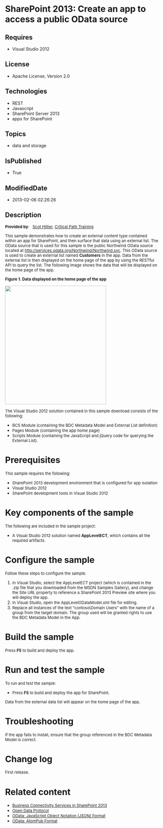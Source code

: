 # SharePoint 2013: Create an app to access a public OData source
## Requires
* Visual Studio 2012
## License
* Apache License, Version 2.0
## Technologies
* REST
* Javascript
* SharePoint Server 2013
* apps for SharePoint
## Topics
* data and storage
## IsPublished
* True
## ModifiedDate
* 2013-02-06 02:26:26
## Description

<p><span style="font-size:small"><strong>Provided by</strong>:&nbsp;&nbsp; <a href="http://www.shillier.com/default.aspx">
Scot Hillier</a>, <a href="http://www.criticalpathtraining.com/Pages/default.aspx">
Critical Path Training</a></span></p>
<p><span style="font-size:small">This sample demonstrates how to create an external content type contained within an app for SharePoint, and then surface that data using an external list. The OData source that is used for this sample is the public Northwind
 OData source located at <a href="http://services.odata.org/Northwind/Northwind.svc">
http://services.odata.org/Northwind/Northwind.svc</a>. This OData source is used to create an external list named
<strong>Customers</strong> in the app. Data from the external list is then displayed on the home page of the app by using the RESTful API to query the list. The following image shows the data that will be displayed on the home page of the app.</span></p>
<p><strong><span style="font-size:small">Figure 1. Data displayed on the home page of the app</span></strong></p>
<p><span style="font-size:small"><img id="60263" src="/site/view/file/60263/1/fig1.jpg" alt="" width="332" height="389"></span></p>
<p><span style="font-size:small">The Visual Studio 2012 solution contained in this sample download consists of the following:&nbsp;</span></p>
<ul>
<li><span style="font-size:small">BCS Module (containing the BDC Metadata Model and External List definition)</span>
</li><li><span style="font-size:small">Pages Module (containing the app home page)</span>
</li><li><span style="font-size:small">Scripts Module (containing the JavaScript and jQuery code for querying the External List).</span>
</li></ul>
<h1>Prerequisites</h1>
<p><span style="font-size:small">This sample requires the following:</span></p>
<ul>
<li><span style="font-size:small">SharePoint 2013 development environment that is configured for app isolation</span>
</li><li><span style="font-size:small">Visual Studio 2012</span> </li><li><span style="font-size:small">SharePoint development tools in Visual Studio 2012</span>
</li></ul>
<h1>Key components of the sample</h1>
<p><span style="font-size:small">The following are included in the sample project:</span></p>
<ul>
<li><span style="font-size:small">A Visual Studio 2012 solution named <strong>AppLevelECT</strong>, which contains all the required artifacts.</span>
</li></ul>
<h1>Configure the sample</h1>
<p><span style="font-size:small">Follow these steps to configure the sample.</span></p>
<ol>
<li><span style="font-size:small">In Visual Studio, select the AppLevelECT project (which is contained in the .zip file that you downloaded from the MSDN Samples Gallery), and change the Site URL property to reference a SharePoint 2013 Preview site where you
 will deploy the app.</span> </li><li><span style="font-size:small">In Visual Studio, open the AppLevelODataModel.xml file for editing.</span>
</li><li><span style="font-size:small">Replace all instances of the text &ldquo;contoso\Domain Users&rdquo; with the name of a group from the target domain. The group used will be granted rights to use the BDC Metadata Model in the App.</span>
</li></ol>
<h1>Build the sample</h1>
<p><span style="font-size:small">Press <strong>F5</strong> to build and deploy the app.</span></p>
<h1>Run and test the sample</h1>
<p><span style="font-size:small">To run and test the sample:</span></p>
<ul>
<li><span style="font-size:small">Press <strong>F5</strong> to build and deploy the app for SharePoint.</span>
</li></ul>
<p><span style="font-size:small">Data from the external data list will appear on the home page of the app.</span></p>
<h1>Troubleshooting</h1>
<p><span style="font-size:small">If the app fails to install, ensure that the group referenced in the BDC Metadata Model is correct.</span></p>
<h1>Change log</h1>
<p><span style="font-size:small">First release.</span></p>
<h1>Related content</h1>
<ul>
<li><span style="font-size:small"><a href="http://msdn.microsoft.com/en-us/library/64b7d032-4b83-4e9e-bc08-f0a161af5457" target="_blank">Business Connectivity Services in SharePoint 2013</a></span>
<span style="font-size:small"></span>&nbsp; </li><li><span style="font-size:small"><a title="http://www.odata.org/" href="http://www.odata.org/" target="_blank">Open Data Protocol</a></span>
</li><li><span style="font-size:small"><a title="http://www.odata.org/developers/protocols/json-format" href="http://www.odata.org/developers/protocols/json-format" target="_blank">OData: JavaScript Object Notation (JSON) Format</a></span>
</li><li><span style="font-size:small"><a title="http://www.odata.org/developers/protocols/atom-format" href="http://www.odata.org/developers/protocols/atom-format" target="_blank">OData: AtomPub Format</a></span>
</li></ul>
<p>&nbsp;</p>
